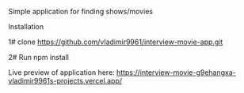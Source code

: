 Simple application for finding shows/movies

Installation

1# clone https://github.com/vladimir9961/interview-movie-app.git 

2# Run npm install  

Live preview of application here: https://interview-movie-g9ehangxa-vladimir9961s-projects.vercel.app/
